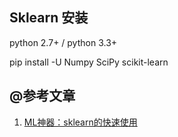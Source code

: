## Sklearn 安装
python 2.7+ / python 3.3+

pip install -U Numpy SciPy scikit-learn








## @参考文章

1. [ML神器：sklearn的快速使用](https://www.cnblogs.com/lianyingteng/p/7811126.html)